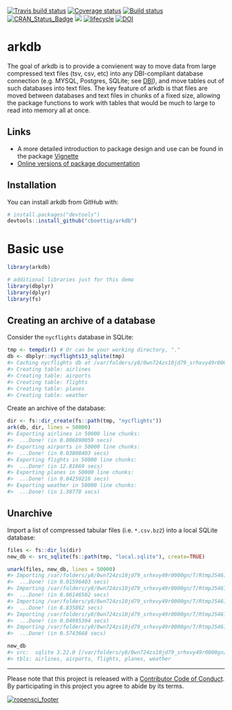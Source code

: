 
[![Travis build
status](https://travis-ci.org/ropensci/arkdb.svg?branch=master)](https://travis-ci.org/ropensci/arkdb)
[![Coverage
status](https://codecov.io/gh/ropensci/arkdb/branch/master/graph/badge.svg)](https://codecov.io/github/ropensci/arkdb?branch=master)
[![Build
status](https://ci.appveyor.com/api/projects/status/28rxw294yfktiebj?svg=true)](https://ci.appveyor.com/project/cboettig/arkdb)
[![CRAN\_Status\_Badge](http://www.r-pkg.org/badges/version/arkdb)](https://cran.r-project.org/package=arkdb)
[![](https://badges.ropensci.org/224_status.svg)](https://github.com/ropensci/onboarding/issues/224)
[![lifecycle](https://img.shields.io/badge/lifecycle-stable-brightgreen.svg)](https://www.tidyverse.org/lifecycle/#stable)
[![DOI](https://zenodo.org/badge/DOI/10.5281/zenodo.1343943.svg)](https://doi.org/10.5281/zenodo.1343943)

<!-- README.md is generated from README.Rmd. Please edit that file -->

# arkdb

The goal of arkdb is to provide a convienent way to move data from large
compressed text files (tsv, csv, etc) into any DBI-compliant database
connection (e.g. MYSQL, Postgres, SQLite; see
[DBI](https://db.rstudio.com/dbi/)), and move tables out of such
databases into text files. The key feature of arkdb is that files are
moved between databases and text files in chunks of a fixed size,
allowing the package functions to work with tables that would be much to
large to read into memory all at once.

## Links

  - A more detailed introduction to package design and use can be found
    in the package
    [Vignette](https://ropensci.github.io/arkdb/articles/arkdb_intro.html)
  - [Online versions of package
    documentation](https://ropensci.github.io/arkdb)

## Installation

You can install arkdb from GitHub with:

``` r
# install.packages("devtools")
devtools::install_github("cboettig/arkdb")
```

# Basic use

``` r
library(arkdb)

# additional libraries just for this demo
library(dbplyr)
library(dplyr)
library(fs)
```

## Creating an archive of a database

Consider the `nycflights` database in SQLite:

``` r
tmp <- tempdir() # Or can be your working directory, "."
db <- dbplyr::nycflights13_sqlite(tmp)
#> Caching nycflights db at /var/folders/y8/0wn724zs10jd79_srhxvy49r0000gn/T//RtmpJ5461F/nycflights13.sqlite
#> Creating table: airlines
#> Creating table: airports
#> Creating table: flights
#> Creating table: planes
#> Creating table: weather
```

Create an archive of the database:

``` r
dir <- fs::dir_create(fs::path(tmp, "nycflights"))
ark(db, dir, lines = 50000)
#> Exporting airlines in 50000 line chunks:
#>  ...Done! (in 0.006890059 secs)
#> Exporting airports in 50000 line chunks:
#>  ...Done! (in 0.03808403 secs)
#> Exporting flights in 50000 line chunks:
#>  ...Done! (in 12.81669 secs)
#> Exporting planes in 50000 line chunks:
#>  ...Done! (in 0.04250216 secs)
#> Exporting weather in 50000 line chunks:
#>  ...Done! (in 1.38778 secs)
```

## Unarchive

Import a list of compressed tabular files (i.e. `*.csv.bz2`) into a
local SQLite database:

``` r
files <- fs::dir_ls(dir)
new_db <- src_sqlite(fs::path(tmp, "local.sqlite"), create=TRUE)

unark(files, new_db, lines = 50000)
#> Importing /var/folders/y8/0wn724zs10jd79_srhxvy49r0000gn/T/RtmpJ5461F/nycflights/airlines.tsv.bz2 in 50000 line chunks:
#>  ...Done! (in 0.01596403 secs)
#> Importing /var/folders/y8/0wn724zs10jd79_srhxvy49r0000gn/T/RtmpJ5461F/nycflights/airports.tsv.bz2 in 50000 line chunks:
#>  ...Done! (in 0.06146502 secs)
#> Importing /var/folders/y8/0wn724zs10jd79_srhxvy49r0000gn/T/RtmpJ5461F/nycflights/flights.tsv.bz2 in 50000 line chunks:
#>  ...Done! (in 8.835862 secs)
#> Importing /var/folders/y8/0wn724zs10jd79_srhxvy49r0000gn/T/RtmpJ5461F/nycflights/planes.tsv.bz2 in 50000 line chunks:
#>  ...Done! (in 0.04995394 secs)
#> Importing /var/folders/y8/0wn724zs10jd79_srhxvy49r0000gn/T/RtmpJ5461F/nycflights/weather.tsv.bz2 in 50000 line chunks:
#>  ...Done! (in 0.5743668 secs)

new_db
#> src:  sqlite 3.22.0 [/var/folders/y8/0wn724zs10jd79_srhxvy49r0000gn/T/RtmpJ5461F/local.sqlite]
#> tbls: airlines, airports, flights, planes, weather
```

-----

Please note that this project is released with a [Contributor Code of
Conduct](CODE_OF_CONDUCT.md). By participating in this project you agree
to abide by its
terms.

[![ropensci\_footer](https://ropensci.org/public_images/ropensci_footer.png)](https://ropensci.org)
